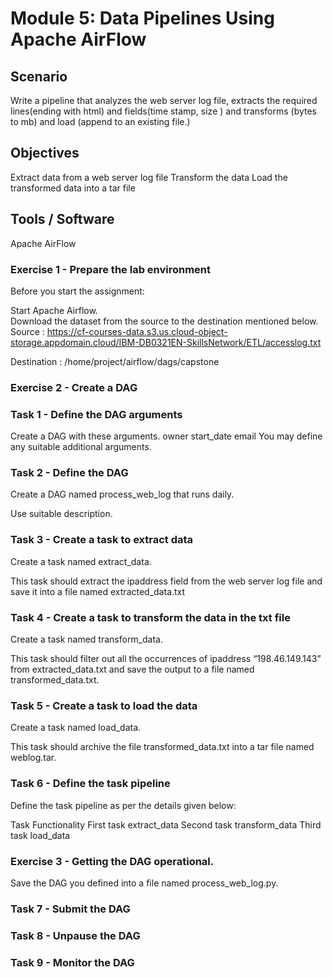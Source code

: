 # Module 5: Data Pipelines Using Apache AirFlow

## Scenario

Write a pipeline that analyzes the web server log file, extracts the required lines(ending with html) and fields(time stamp, size ) and transforms (bytes to mb) and load (append to an existing file.)

## Objectives

Extract data from a web server log file
Transform the data
Load the transformed data into a tar file

## Tools / Software
Apache AirFlow

### Exercise 1 - Prepare the lab environment
Before you start the assignment:

Start Apache Airflow.  
Download the dataset from the source to the destination mentioned below.  
Source : https://cf-courses-data.s3.us.cloud-object-storage.appdomain.cloud/IBM-DB0321EN-SkillsNetwork/ETL/accesslog.txt

Destination : /home/project/airflow/dags/capstone

### Exercise 2 - Create a DAG

### Task 1 - Define the DAG arguments
Create a DAG with these arguments.
owner
start_date
email
You may define any suitable additional arguments.

### Task 2 - Define the DAG
Create a DAG named process_web_log that runs daily.

Use suitable description.

### Task 3 - Create a task to extract data
Create a task named extract_data.

This task should extract the ipaddress field from the web server log file and save it into a file named extracted_data.txt

### Task 4 - Create a task to transform the data in the txt file
Create a task named transform_data.

This task should filter out all the occurrences of ipaddress “198.46.149.143” from extracted_data.txt and save the output to a file named transformed_data.txt.

### Task 5 - Create a task to load the data
Create a task named load_data.

This task should archive the file transformed_data.txt into a tar file named weblog.tar.

### Task 6 - Define the task pipeline
Define the task pipeline as per the details given below:

Task	Functionality
First task	extract_data
Second task	transform_data
Third task	load_data

### Exercise 3 - Getting the DAG operational.
Save the DAG you defined into a file named process_web_log.py.

### Task 7 - Submit the DAG

### Task 8 - Unpause the DAG

### Task 9 - Monitor the DAG
